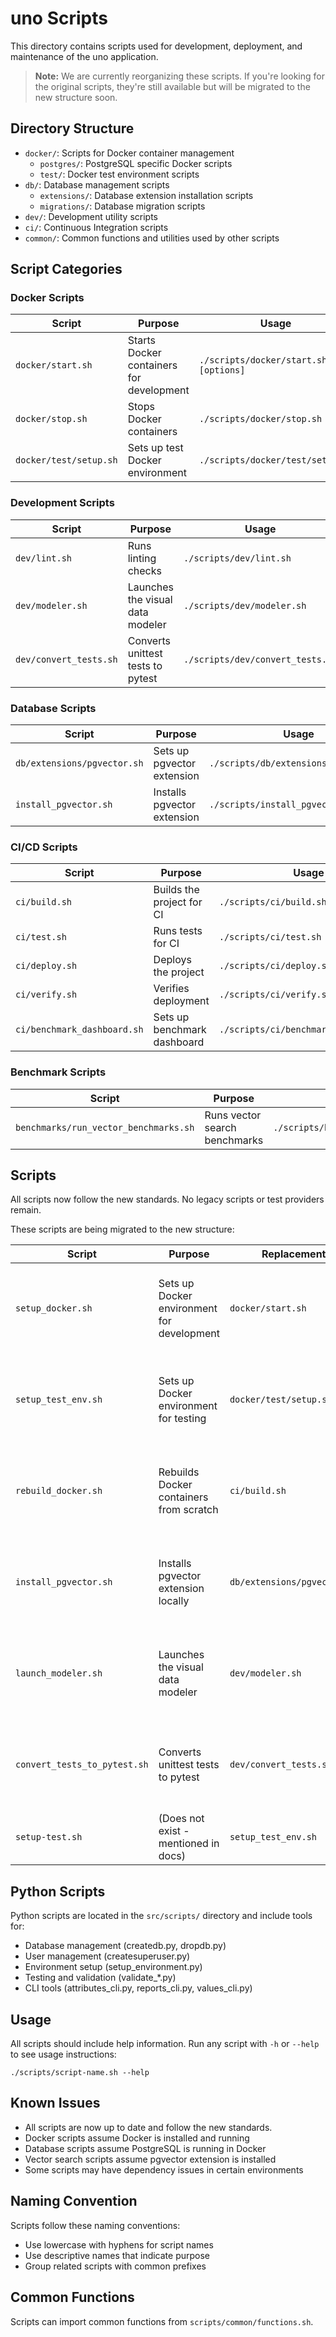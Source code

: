# uno Scripts

This directory contains scripts used for development, deployment, and maintenance of the uno application.

> **Note:** We are currently reorganizing these scripts. If you're looking for the original scripts, they're still available but will be migrated to the new structure soon.

## Directory Structure

- `docker/`: Scripts for Docker container management
  - `postgres/`: PostgreSQL specific Docker scripts
  - `test/`: Docker test environment scripts
- `db/`: Database management scripts
  - `extensions/`: Database extension installation scripts
  - `migrations/`: Database migration scripts
- `dev/`: Development utility scripts
- `ci/`: Continuous Integration scripts
- `common/`: Common functions and utilities used by other scripts

## Script Categories

### Docker Scripts

| Script | Purpose | Usage | Notes |
|--------|---------|-------|-------|
| `docker/start.sh` | Starts Docker containers for development | `./scripts/docker/start.sh [options]` | Options: `-v` (verbose), `-c` (clean), `-d` (detached) |
| `docker/stop.sh` | Stops Docker containers | `./scripts/docker/stop.sh` | |
| `docker/test/setup.sh` | Sets up test Docker environment | `./scripts/docker/test/setup.sh` | |

### Development Scripts

| Script | Purpose | Usage | Notes |
|--------|---------|-------|-------|
| `dev/lint.sh` | Runs linting checks | `./scripts/dev/lint.sh` | |
| `dev/modeler.sh` | Launches the visual data modeler | `./scripts/dev/modeler.sh` | Requires virtual environment setup |
| `dev/convert_tests.sh` | Converts unittest tests to pytest | `./scripts/dev/convert_tests.sh` | Provides automated conversion |

### Database Scripts

| Script | Purpose | Usage | Notes |
|--------|---------|-------|-------|
| `db/extensions/pgvector.sh` | Sets up pgvector extension | `./scripts/db/extensions/pgvector.sh` | |
| `install_pgvector.sh` | Installs pgvector extension | `./scripts/install_pgvector.sh` | |

### CI/CD Scripts

| Script | Purpose | Usage | Notes |
|--------|---------|-------|-------|
| `ci/build.sh` | Builds the project for CI | `./scripts/ci/build.sh` | |
| `ci/test.sh` | Runs tests for CI | `./scripts/ci/test.sh` | |
| `ci/deploy.sh` | Deploys the project | `./scripts/ci/deploy.sh` | |
| `ci/verify.sh` | Verifies deployment | `./scripts/ci/verify.sh` | |
| `ci/benchmark_dashboard.sh` | Sets up benchmark dashboard | `./scripts/ci/benchmark_dashboard.sh` | |

### Benchmark Scripts

| Script | Purpose | Usage | Notes |
|--------|---------|-------|-------|
| `benchmarks/run_vector_benchmarks.sh` | Runs vector search benchmarks | `./scripts/benchmarks/run_vector_benchmarks.sh` | |

## Scripts

All scripts now follow the new standards. No legacy scripts or test providers remain.

These scripts are being migrated to the new structure:

| Script | Purpose | Replacement | Notes |
|--------|---------|-------------|-------|
| `setup_docker.sh` | Sets up Docker environment for development | `docker/start.sh` | This script now redirects to the new location |
| `setup_test_env.sh` | Sets up Docker environment for testing | `docker/test/setup.sh` | This script now redirects to the new location |
| `rebuild_docker.sh` | Rebuilds Docker containers from scratch | `ci/build.sh` | This script now redirects to the new location |
| `install_pgvector.sh` | Installs pgvector extension locally | `db/extensions/pgvector.sh` | This script now redirects to the new location |
| `launch_modeler.sh` | Launches the visual data modeler | `dev/modeler.sh` | This script now redirects to the new location |
| `convert_tests_to_pytest.sh` | Converts unittest tests to pytest | `dev/convert_tests.sh` | This script now redirects to the new location |
| `setup-test.sh` | (Does not exist - mentioned in docs) | `setup_test_env.sh` | |

## Python Scripts

Python scripts are located in the `src/scripts/` directory and include tools for:
- Database management (createdb.py, dropdb.py)
- User management (createsuperuser.py)
- Environment setup (setup_environment.py)
- Testing and validation (validate_*.py)
- CLI tools (attributes_cli.py, reports_cli.py, values_cli.py)

## Usage

All scripts should include help information. Run any script with `-h` or `--help` to see usage instructions:

```
./scripts/script-name.sh --help
```

## Known Issues

- All scripts are now up to date and follow the new standards.
- Docker scripts assume Docker is installed and running
- Database scripts assume PostgreSQL is running in Docker
- Vector search scripts assume pgvector extension is installed
- Some scripts may have dependency issues in certain environments

## Naming Convention

Scripts follow these naming conventions:
- Use lowercase with hyphens for script names
- Use descriptive names that indicate purpose
- Group related scripts with common prefixes

## Common Functions

Scripts can import common functions from `scripts/common/functions.sh`.